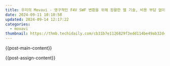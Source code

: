 ```yaml
---
title: 우리의 Movavi - 영구적인 F4V SWF 변환을 위해 원활한 웹 기술, 비용 부담 없이 사용하세요
date: 2024-09-11 10:10:58
updated: 2024-09-14 12:17:22
categories:
  - movavi
thumbnail: https://thmb.techidaily.com/cb31b7e1126829f3edd114be49ab32d4b537b8ce3f51566e9db65fcc77abbc00.jpg
---
```


{{post-main-content}}

<ins class="adsbygoogle"
     style="display:block"
     data-ad-format="autorelaxed"
     data-ad-client="ca-pub-7571918770474297"
     data-ad-slot="1223367746"></ins>

{{post-assign-content}}

<ins class="adsbygoogle"
     style="display:block"
     data-ad-client="ca-pub-7571918770474297"
     data-ad-slot="8358498916"
     data-ad-format="auto"
     data-full-width-responsive="true"></ins>
